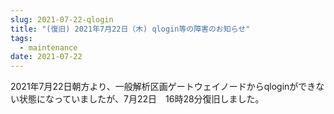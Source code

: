 ```yaml
---
slug: 2021-07-22-qlogin
title: "(復旧) 2021年7月22日（木) qlogin等の障害のお知らせ"
tags:
  - maintenance
date: 2021-07-22
---
```


<!-- truncate -->


2021年7月22日朝方より、一般解析区画ゲートウェイノードからqloginができない状態になっていましたが、7月22日　16時28分復旧しました。

